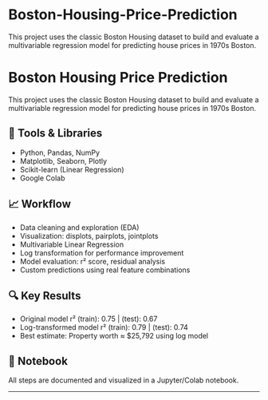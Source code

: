 # Boston-Housing-Price-Prediction
This project uses the classic Boston Housing dataset to build and evaluate a multivariable regression model for predicting house prices in 1970s Boston.
# Boston Housing Price Prediction

This project uses the classic Boston Housing dataset to build and evaluate a multivariable regression model for predicting house prices in 1970s Boston.

## 🔧 Tools & Libraries
- Python, Pandas, NumPy
- Matplotlib, Seaborn, Plotly
- Scikit-learn (Linear Regression)
- Google Colab

## 📈 Workflow
- Data cleaning and exploration (EDA)
- Visualization: displots, pairplots, jointplots
- Multivariable Linear Regression
- Log transformation for performance improvement
- Model evaluation: r² score, residual analysis
- Custom predictions using real feature combinations

## 🔍 Key Results
- Original model r² (train): 0.75 | (test): 0.67
- Log-transformed model r² (train): 0.79 | (test): 0.74
- Best estimate: Property worth ≈ $25,792 using log model

## 📁 Notebook
All steps are documented and visualized in a Jupyter/Colab notebook.

---
